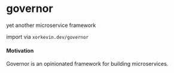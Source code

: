 # governor

yet another microservice framework

import via `xorkevin.dev/governor`

#### Motivation

Governor is an opinionated framework for building microservices.
